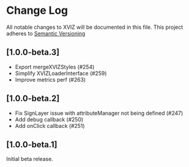 # Change Log

All notable changes to XVIZ will be documented in this file. This project adheres to
[Semantic Versioning](http://semver.org/spec/v2.0.0.html)

## [1.0.0-beta.3]

- Export mergeXVIZStyles (#254)
- Simplify XVIZLoaderInterface (#259)
- Improve metrics perf (#263)

## [1.0.0-beta.2]

- Fix SignLayer issue with attributeManager not being defined (#247)
- Add debug callback (#250)
- Add onClick callback (#251)

## [1.0.0-beta.1]

Initial beta release.
